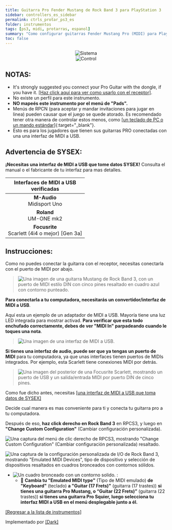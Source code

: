 ```yaml
---
title: Guitarra Pro Fender Mustang de Rock Band 3 para PlayStation 3
sidebar: controllers_es_sidebar
permalink: ctrls_protar_ps3_es
folder: instrumentos
tags: [ps3, midi, protarras, espanol]
summary: "Como configurar guitarras Fender Mustang Pro (MIDI) para PlayStation 3 con RPCS3."
toc: false
---
```


<div align="center"> <img src="https://carlmylo.github.io/docu-rpcs3/images/instruments/plat/ps3.png" alt="Sistema" title="Sistema"></div>

<div align="center"> <img src="https://carlmylo.github.io/docu-rpcs3/images/instruments/cont/rbprotar.png" alt="Control" title="Control"></div>

## NOTAS:

* It's strongly suggested you connect your Pro Guitar with the dongle, if you have it. [[Haz click aquí para ver como usarlo con el receptor]](https://carlmylo.github.io/docu-rpcs3/adv_passthrough_es).
* No existe un perfil para este instrumento.
* **NO mapeés este instrumento por el menú de "Pads".**
* Menús de RPCN (para aceptar y mandar invitaciones para jugar en linea) pueden causar que el juego se quede atorado. Es recomendado tener otra manera de controlar estos menos, como [[un teclado de PC o un mando estándar]](https://carlmylo.github.io/docu-rpcs3/ctrls_pads_es){:target="_blank"}.
* Esto es para los jugadores que tienen sus guitarras PRO conectadas con una una interfaz de MIDI a USB.

## Advertencia de SYSEX:

**¡Necesitas una interfaz de MIDI a USB que tome datos SYSEX!** Consulta el manual o el fabricante de tu interfaz para mas detalles.

| Interfaces de MIDI a USB <br> verificadas |
|:------------------:|
| **M-Audio** <br> Midisport Uno |
| **Roland** <br> UM-ONE mk2 |
| **Focusrite** <br> Scarlett (4i4 o mejor) [Gen 3a] |

## Instrucciones:

Como no puedes conectar la guitarra con el receptor, necesitas conectarla con el puerto de MIDI por abajo.

>![Una imagen de una guitarra Mustang de Rock Band 3, con un puerto de MIDI estilo DIN con cinco pines resaltado en cuadro azul con contorno punteado.](https://carlmylo.github.io/docu-rpcs3/images/midi/midimustang.png "Rock Band Mustang Pro Guitar")  


**Para conectarla a tu computadora, necesitarás un convertidor/interfaz de MIDI a USB**.

Aquí esta un ejemplo de un adaptador de MIDI a USB. Mayoría tiene una luz LED integrada para mostrar activad. **Para verificar que esta todo enchufado correctamente, debes de ver "MIDI In" parpadeando cuando le toques una nota**.

>![Una imagen de una interfaz de MIDI a USB.](https://carlmylo.github.io/docu-rpcs3/images/midi/miditousb.png "Interfaz de MIDI a USB")  

**Si tienes una interfaz de audio, puede ser que ya tengas un puerto de MIDI** para tu computadora, ya que unas interfaces tienen puertos de MIDIs integrados. Por ejemplo, esta Scarlett tiene conexiones MIDI por detrás.    
>![Una imagen del posterior de una Focusrite Scarlett, mostrando un puerto de USB y un salida/entrada MIDI por puerto DIN de cinco pines.](https://carlmylo.github.io/docu-rpcs3/images/midi/midifs.png "Salida/Entrada MIDI de Focusrite Scarlett") 

Como fue dicho antes, necesitas [[una interfaz de MIDI a USB que toma datos de SYSEX]](#advertencia-de-sysex)

Decide cual manera es mas conveniente para ti y conecta tu guitarra pro a tu computadora.

Después de eso, **haz click derecho en Rock Band 3** en RPCS3, y luego en **"Change Custom Configuration"** (Cambiar configuración personalizada).  

![Una captura del menú de clic derecho de RPCS3, mostrando "Change Custom Configuration" (Cambiar configuración personalizada) resaltado.](https://carlmylo.github.io/docu-rpcs3/images/cust/rpcs3customconfigchange.png "Change Custom Configuration")

![Una captura de la configuración personalizada de I/O de Rock Band 3, mostrando "Emulated MIDI Devices", tipo de dispositivo y selección de dispositivos resaltados en cuadros bronceados con contornos sólidos.](https://carlmylo.github.io/docu-rpcs3/images/cust/io.png "I/O")

* ![Un cuadro bronceado con un contorno solido.](https://carlmylo.github.io/docu-rpcs3/images/cust/smalltan.png "Un cuadrado bronceado.") :
	* 🎸 **Cambia tu "Emulated MIDI type"** (Tipo de MIDI emulado) **de "Keyboard"** (teclado) **a "Guitar (17 Frets)"** (guitarra (17 trastes)) **si tienes una guitarra Pro Mustang, o “Guitar (22 Frets)”** (guitarra (22 trastes)) **si tienes una guitarra Pro Squier, luego selecciona tu interfaz MIDI a USB en el menú desplegable junto a él.**

[[Regresar a la lista de instrumentos]](https://carlmylo.github.io/docu-rpcs3/ctrls_es#lista-de-instrumentos)

Implementado por [[Dark]](https://dark.ski/)